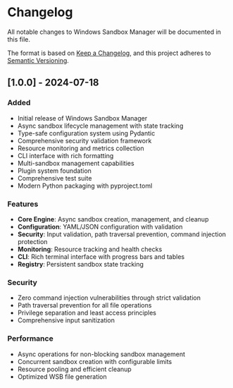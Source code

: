 # Changelog

All notable changes to Windows Sandbox Manager will be documented in this file.

The format is based on [Keep a Changelog](https://keepachangelog.com/en/1.0.0/),
and this project adheres to [Semantic Versioning](https://semver.org/spec/v2.0.0.html).

## [1.0.0] - 2024-07-18

### Added
- Initial release of Windows Sandbox Manager
- Async sandbox lifecycle management with state tracking
- Type-safe configuration system using Pydantic
- Comprehensive security validation framework
- Resource monitoring and metrics collection
- CLI interface with rich formatting
- Multi-sandbox management capabilities
- Plugin system foundation
- Comprehensive test suite
- Modern Python packaging with pyproject.toml

### Features
- **Core Engine**: Async sandbox creation, management, and cleanup
- **Configuration**: YAML/JSON configuration with validation
- **Security**: Input validation, path traversal prevention, command injection protection
- **Monitoring**: Resource tracking and health checks
- **CLI**: Rich terminal interface with progress bars and tables
- **Registry**: Persistent sandbox state tracking

### Security
- Zero command injection vulnerabilities through strict validation
- Path traversal prevention for all file operations
- Privilege separation and least access principles
- Comprehensive input sanitization

### Performance
- Async operations for non-blocking sandbox management
- Concurrent sandbox creation with configurable limits
- Resource pooling and efficient cleanup
- Optimized WSB file generation